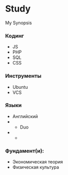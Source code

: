 # Study
My Synopsis

### Кодинг
- JS
- PHP
- SQL
- CSS

### Инструменты
- Ubuntu
- VCS

### Языки
- Английский
- - Duo
- - 

### Фундамент(и):
- Экономическая теория
- Физическая культура
